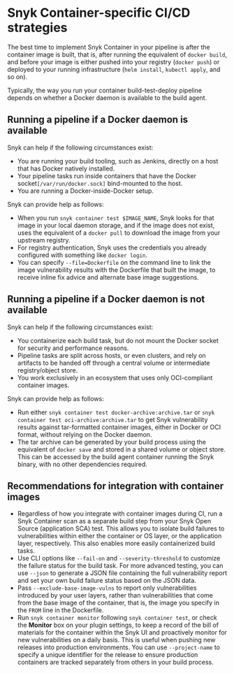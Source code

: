 # Snyk Container-specific CI/CD strategies

The best time to implement Snyk Container in your pipeline is after the container image is built, that is, after running the equivalent of `docker build`, and before your image is either pushed into your registry (`docker push`) or deployed to your running infrastructure (`helm install`, `kubectl apply`, and so on).

Typically, the way you run your container build-test-deploy pipeline depends on whether a Docker daemon is available to the build agent.

## **Running a pipeline if a Docker daemon is available**

Snyk can help if the following circumstances exist:

* You are running your build tooling, such as Jenkins, directly on a host that has Docker natively installed.
* Your pipeline tasks run inside containers that have the Docker socket`[/var/run/docker.sock]` bind-mounted to the host.
* You are running a Docker-inside-Docker setup.

Snyk can provide help as follows:

* When you run `snyk container test $IMAGE_NAME`, Snyk looks for that image in your local daemon storage, and if the image does not exist, uses the equivalent of a `docker pull` to download the image from your upstream registry.
* For registry authentication, Snyk uses the credentials you already configured with something like `docker login`.
* You can specify `--file=Dockerfile` on the command line to link the image vulnerability results with the Dockerfile that built the image, to receive inline fix advice and alternate base image suggestions.

## **Running a pipeline if a Docker daemon is not available**

Snyk can help if the following circumstances exist:

* You containerize each build task, but do not mount the Docker socket for security and performance reasons.
* Pipeline tasks are split across hosts, or even clusters, and rely on artifacts to be handed off through a central volume or intermediate registry/object store.
* You work exclusively in an ecosystem that uses only OCI-compliant container images.

Snyk can provide help as follows:

* Run either `snyk container test docker-archive:archive.tar` or `snyk container test oci-archive:archive.tar` to get Snyk vulnerability results against tar-formatted container images, either in Docker or OCI format, without relying on the Docker daemon.
* The tar archive can be generated by your build process using the equivalent of `docker save` and stored in a shared volume or object store. This can be accessed by the build agent container running the Snyk binary, with no other dependencies required.

## Recommendations for integration with container images

* Regardless of how you integrate with container images during CI, run a Snyk Container scan as a separate build step from your Snyk Open Source (application SCA) test. This allows you to isolate build failures to vulnerabilities within either the container or OS layer, or the application layer, respectively. This also enables more easily containerized build tasks.
* Use CLI options like `--fail-on` and `--severity-threshold` to customize the failure status for the build task. For more advanced testing, you can use `--json` to generate a JSON file containing the full vulnerability report and set your own build failure status based on the JSON data.
* Pass `--exclude-base-image-vulns` to report only vulnerabilities introduced by your user layers, rather than vulnerabilities that come from the base image of the container, that is, the image you specify in the `FROM` line in the Dockerfile.
* Run `snyk container monitor` following `snyk container test`, or check the **Monitor** box on your plugin settings, to keep a record of the bill of materials for the container within the Snyk UI and proactively monitor for new vulnerabilities on a daily basis. This is useful when pushing new releases into production environments. You can use `--project-name` to specify a unique identifier for the release to ensure production containers are tracked separately from others in your build process.
